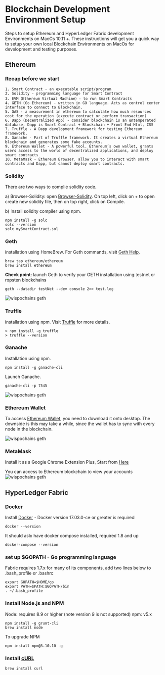 # Blockchain Development Environment Setup

Steps to setup Ethereum and HyperLedger Fabric development Environments on MacOs 10.11 +. 
These instructions will get you a quick way to setup your own local Blockchain Environments on MacOs for development and testing purposes.

## Ethereum

### Recap before we start
    
    1. Smart Contract - an executable script/program
    2. Solidity - programming language for Smart Contract
    3. EVM（Ethereum Virtual Machine）- to run Smart Contracts
    4. GETH (Go Ethereum) - written in GO language. Acts as control center interface to connect to Blockchain.
    5. GAS - a measurement in ethereum to calculate how much resources cost for the operation (execute contract or perform transaction)
    6. Dapp (Decentralized App) - consider blockchain is an untemperated database, Dapp is Smart Contract + Blockchain + Front End Html, CSS
    7. Truffle - A Dapp development framework for testing Ethereum framework.
    8. Ganache - Part of Truffle framework. It creates a virtual Ethereum blockchain and generates some fake accounts.
    9. Ethereum Wallet - A powerful tool. Ethereum’s own wallet, grants users access to the world of decentralized applications, and deploy smart contracts
    10. MetaMask - Ethereum Browser, allow you to interact with smart contracts and Dapp, but cannot deploy smart contracts.
    
### Solidity

There are two ways to complie solidity code. 

  a) Browser-Solidity: open [Browser-Solidity](http://remix.ethereum.org/). On top left, click on + to open create new solidity file, then on top right, click on Compile.
  
  b) Install solidity compiler using npm. 

```
npm install -g solc
solc --version
solc mySmartContract.sol
```

### Geth

installation using HomeBrew. For Geth commands, visit [Geth Help](https://github.com/ethereum/go-ethereum/wiki/Command-Line-Options).

```
brew tap ethereum/ethereum
brew install ethereum
```

**Check point**: launch Geth to verify your GETH installation using testnet or ropsten blockchains

```
geth --datadir testNet --dev console 2>> test.log
```
![wispochains geth](https://github.com/rosecondon/wispochains/blob/master/img/geth.png)

### Truffle

installation using npm. Visit [Truffle](http://truffleframework.com) for more details.

```
> npm install -g truffle
> truffle --version
```

### Ganache

Installation using npm.

```
npm install -g ganache-cli
```
Launch Ganache.

```
ganache-cli -p 7545
```
![wispochains geth](https://github.com/rosecondon/wispochains/blob/master/img/ganache.png)

### Ethereum Wallet
To access [Ethereum Wallet](https://github.com/ethereum/mist/releases), you need to download it onto desktop. The downside is this may take a while, since the wallet has to sync with every node in the blockchain.

![wispochains geth](https://github.com/rosecondon/wispochains/blob/master/img/ethereum_wallet.png)

### MetaMask

Install it as a Google Chrome Extension Plus, Start from [Here](https://metamask.io)

You can access to Ethereum blockchain to view your accounts
![wispochains geth](https://github.com/rosecondon/wispochains/blob/master/img/metaMask_Acct.png)

## HyperLedger Fabric

### Docker

Install [Docker](https://docs.docker.com/install/) - Docker version 17.03.0-ce or greater is required

```
docker --version
```
It should aslo have docker compose installed, required 1.8 and up
```
docker-compose --version
```
### set up $GOPATH - Go programming language 

Fabric requires 1.7.x for many of its components, add two lines below to .bash_profile or .bashrc

```
export GOPATH=$HOME/go
export PATH=$PATH:$GOPATH/bin
. ~/.bash_profile
```
### Install Node.js and NPM
Node: requires 8.9 or higher (note version 9 is not supported)
npm: v5.x

```
npm install -g grunt-cli
brew install node
```
To upgrade NPM
```
npm install npm@3.10.10 -g
```

### Install [cURL](https://curl.haxx.se/download.html) 
```
brew install curl
```


